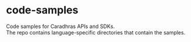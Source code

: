 # code-samples

Code samples for Caradhras APIs and SDKs.<br>
The repo contains language-specific directories that contain the samples.
